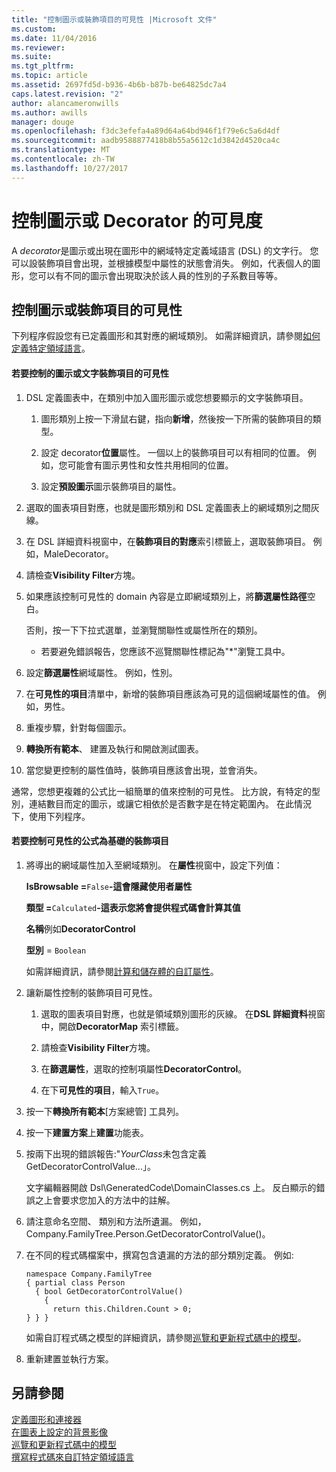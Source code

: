 ```yaml
---
title: "控制圖示或裝飾項目的可見性 |Microsoft 文件"
ms.custom: 
ms.date: 11/04/2016
ms.reviewer: 
ms.suite: 
ms.tgt_pltfrm: 
ms.topic: article
ms.assetid: 2697fd5d-b936-4b6b-b87b-be64825dc7a4
caps.latest.revision: "2"
author: alancameronwills
ms.author: awills
manager: douge
ms.openlocfilehash: f3dc3efefa4a89d64a64bd946f1f79e6c5a6d4df
ms.sourcegitcommit: aadb9588877418b8b55a5612c1d3842d4520ca4c
ms.translationtype: MT
ms.contentlocale: zh-TW
ms.lasthandoff: 10/27/2017
---
```

# <a name="controlling-the-visibility-of-an-icon-or-decorator"></a>控制圖示或 Decorator 的可見度
A *decorator*是圖示或出現在圖形中的網域特定定義域語言 (DSL) 的文字行。 您可以設裝飾項目會出現，並根據模型中屬性的狀態會消失。 例如，代表個人的圖形，您可以有不同的圖示會出現取決於該人員的性別的子系數目等等。  
  
## <a name="controlling-the-visibility-of-an-icon-or-decorator"></a>控制圖示或裝飾項目的可見性  
 下列程序假設您有已定義圖形和其對應的網域類別。 如需詳細資訊，請參閱[如何定義特定領域語言](../modeling/how-to-define-a-domain-specific-language.md)。  
  
#### <a name="to-control-the-visibility-of-an-icon-or-text-decorator"></a>若要控制的圖示或文字裝飾項目的可見性  
  
1.  DSL 定義圖表中，在類別中加入圖形圖示或您想要顯示的文字裝飾項目。  
  
    1.  圖形類別上按一下滑鼠右鍵，指向**新增**，然後按一下所需的裝飾項目的類型。  
  
    2.  設定 decorator**位置**屬性。 一個以上的裝飾項目可以有相同的位置。 例如，您可能會有圖示男性和女性共用相同的位置。  
  
    3.  設定**預設圖示**圖示裝飾項目的屬性。  
  
2.  選取的圖表項目對應，也就是圖形類別和 DSL 定義圖表上的網域類別之間灰線。  
  
3.  在 DSL 詳細資料視窗中，在**裝飾項目的對應**索引標籤上，選取裝飾項目。 例如，MaleDecorator。  
  
4.  請檢查**Visibility Filter**方塊。  
  
5.  如果應該控制可見性的 domain 內容是立即網域類別上，將**篩選屬性路徑**空白。  
  
     否則，按一下下拉式選單，並瀏覽關聯性或屬性所在的類別。  
  
    -   若要避免錯誤報告，您應該不巡覽關聯性標記為"*"瀏覽工具中。  
  
6.  設定**篩選屬性**網域屬性。 例如，性別。  
  
7.  在**可見性的項目**清單中，新增的裝飾項目應該為可見的這個網域屬性的值。 例如，男性。  
  
8.  重複步驟，針對每個圖示。  
  
9. **轉換所有範本**、 建置及執行和開啟測試圖表。  
  
10. 當您變更控制的屬性值時，裝飾項目應該會出現，並會消失。  
  
 通常，您想更複雜的公式比一組簡單的值來控制的可見性。 比方說，有特定的型別，連結數目而定的圖示，或讓它相依於是否數字是在特定範圍內。 在此情況下，使用下列程序。  
  
#### <a name="to-control-the-visibility-of-a-decorator-based-on-a-formula"></a>若要控制可見性的公式為基礎的裝飾項目  
  
1.  將導出的網域屬性加入至網域類別。 在**屬性**視窗中，設定下列值：  
  
     **IsBrowsable =**`False`**-這會隱藏使用者屬性**   
  
     **類型 =**`Calculated`**-這表示您將會提供程式碼會計算其值**   
  
     **名稱**例如**DecoratorControl**  
  
     **型別** = `Boolean`  
  
     如需詳細資訊，請參閱[計算和儲存體的自訂屬性](../modeling/calculated-and-custom-storage-properties.md)。  
  
2.  讓新屬性控制的裝飾項目可見性。  
  
    1.  選取的圖表項目對應，也就是領域類別圖形的灰線。 在**DSL 詳細資料**視窗中，開啟**DecoratorMap**  索引標籤。  
  
    2.  請檢查**Visibility Filter**方塊。  
  
    3.  在**篩選屬性**，選取的控制項屬性**DecoratorControl**。  
  
    4.  在下**可見性的項目**，輸入`True`。  
  
3.  按一下**轉換所有範本**[方案總管] 工具列。  
  
4.  按一下**建置方案**上**建置**功能表。  
  
5.  按兩下出現的錯誤報告:"*YourClass*未包含定義 GetDecoratorControlValue...」。  
  
     文字編輯器開啟 Dsl\GeneratedCode\DomainClasses.cs 上。 反白顯示的錯誤之上會要求您加入的方法中的註解。  
  
6.  請注意命名空間、 類別和方法所遺漏。  例如，Company.FamilyTree.Person.GetDecoratorControlValue()。  
  
7.  在不同的程式碼檔案中，撰寫包含遺漏的方法的部分類別定義。 例如:   
  
    ```  
    namespace Company.FamilyTree  
    { partial class Person  
      { bool GetDecoratorControlValue()  
        {  
          return this.Children.Count > 0;  
    } } }  
    ```  
  
     如需自訂程式碼之模型的詳細資訊，請參閱[巡覽和更新程式碼中的模型](../modeling/navigating-and-updating-a-model-in-program-code.md)。  
  
8.  重新建置並執行方案。  
  
## <a name="see-also"></a>另請參閱  
 [定義圖形和連接器](../modeling/defining-shapes-and-connectors.md)   
 [在圖表上設定的背景影像](../modeling/setting-a-background-image-on-a-diagram.md)   
 [巡覽和更新程式碼中的模型](../modeling/navigating-and-updating-a-model-in-program-code.md)   
 [撰寫程式碼來自訂特定領域語言](../modeling/writing-code-to-customise-a-domain-specific-language.md)